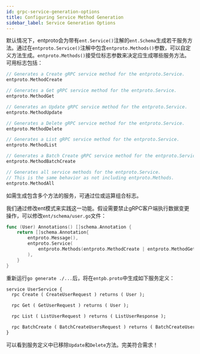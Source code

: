 ```yaml
---
id: grpc-service-generation-options
title: Configuring Service Method Generation
sidebar_label: Service Generation Options
---
```


默认情况下，entproto会为带有`ent.Service()`注解的`ent.Schema`生成若干服务方法。通过在`entproto.Service()`注解中包含`entproto.Methods()`参数，可以自定义方法生成。`entproto.Methods()`接受位标志参数来决定应生成哪些服务方法。可用标志包括：

```go
// Generates a Create gRPC service method for the entproto.Service.
entproto.MethodCreate

// Generates a Get gRPC service method for the entproto.Service.
entproto.MethodGet

// Generates an Update gRPC service method for the entproto.Service.
entproto.MethodUpdate

// Generates a Delete gRPC service method for the entproto.Service.
entproto.MethodDelete

// Generates a List gRPC service method for the entproto.Service.
entproto.MethodList

// Generates a Batch Create gRPC service method for the entproto.Service.
entproto.MethodBatchCreate

// Generates all service methods for the entproto.Service.
// This is the same behavior as not including entproto.Methods.
entproto.MethodAll
```

如需生成包含多个方法的服务，可通过位或运算组合标志。

我们通过修改ent模式来实践这一功能。假设需要禁止gRPC客户端执行数据变更操作，可以修改`ent/schema/user.go`文件：

```go title="ent/schema/user.go" {5}
func (User) Annotations() []schema.Annotation {
	return []schema.Annotation{
		entproto.Message(),
		entproto.Service(
			entproto.Methods(entproto.MethodCreate | entproto.MethodGet | entproto.MethodList | entproto.MethodBatchCreate),
        ),
	}
}
```

重新运行`go generate ./...`后，将在`entpb.proto`中生成如下服务定义：

```protobuf title="ent/proto/entpb/entpb.proto"
service UserService {
  rpc Create ( CreateUserRequest ) returns ( User );

  rpc Get ( GetUserRequest ) returns ( User );

  rpc List ( ListUserRequest ) returns ( ListUserResponse );

  rpc BatchCreate ( BatchCreateUsersRequest ) returns ( BatchCreateUsersResponse );
}
```

可以看到服务定义中已移除`Update`和`Delete`方法。完美符合需求！